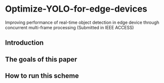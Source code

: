 # Optimize-YOLO-for-edge-devices
Improving performance of real-time object detection in edge device through concurrent multi-frame processing (Submitted in IEEE ACCESS)

## Introduction

## The goals of this paper

## How to run this scheme
